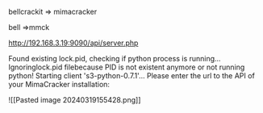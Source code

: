 bellcrackit => mimacracker

bell =>mmck

http://192.168.3.19:9090/api/server.php


Found existing lock.pid, checking if python process is running...
Ignoringlock.pid filebecause PID is not existent anymore or not running python! 
Starting client 's3-python-0.7.1'... 
Please enter the url to the API of your MimaCracker installation:


![[Pasted image 20240319155428.png]]

